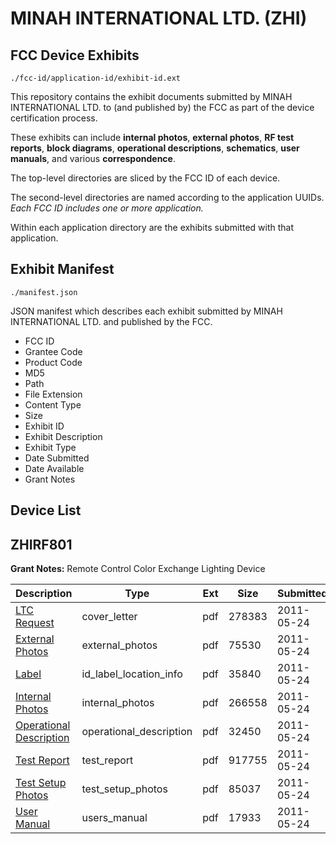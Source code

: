 # MINAH INTERNATIONAL LTD. (ZHI)
## FCC Device Exhibits

```
./fcc-id/application-id/exhibit-id.ext
```

This repository contains the exhibit documents submitted by MINAH INTERNATIONAL LTD. to (and published by) the FCC as part of the device certification process.

These exhibits can include **internal photos**, **external photos**, **RF test reports**, **block diagrams**, **operational descriptions**, **schematics**, **user manuals**, and various **correspondence**.

The top-level directories are sliced by the FCC ID of each device.

The second-level directories are named according to the application UUIDs. *Each FCC ID includes one or more application.*

Within each application directory are the exhibits submitted with that application. 

## Exhibit Manifest

```
./manifest.json
```

JSON manifest which describes each exhibit submitted by MINAH INTERNATIONAL LTD. and published by the FCC.

- FCC ID
- Grantee Code
- Product Code
- MD5
- Path
- File Extension
- Content Type
- Size
- Exhibit ID
- Exhibit Description
- Exhibit Type
- Date Submitted
- Date Available
- Grant Notes

## Device List
## ZHIRF801
**Grant Notes:** Remote Control Color Exchange Lighting Device

| Description | Type | Ext | Size | Submitted | Available |
| ----------- | ---- | --- | ---- | --------- | --------- |
| [LTC Request](ZHIRF801/9cc3c7452919e406b85b0dcfb138ad34/1470655.pdf) | cover_letter | pdf | 278383 | 2011-05-24 | 2011-05-24 |
| [External Photos](ZHIRF801/9cc3c7452919e406b85b0dcfb138ad34/1470656.pdf) | external_photos | pdf | 75530 | 2011-05-24 | 2011-05-24 |
| [Label](ZHIRF801/9cc3c7452919e406b85b0dcfb138ad34/1470658.pdf) | id_label_location_info | pdf | 35840 | 2011-05-24 | 2011-05-24 |
| [Internal Photos](ZHIRF801/9cc3c7452919e406b85b0dcfb138ad34/1470657.pdf) | internal_photos | pdf | 266558 | 2011-05-24 | 2011-05-24 |
| [Operational Description](ZHIRF801/9cc3c7452919e406b85b0dcfb138ad34/1470659.pdf) | operational_description | pdf | 32450 | 2011-05-24 | 2011-05-24 |
| [Test Report](ZHIRF801/9cc3c7452919e406b85b0dcfb138ad34/1470660.pdf) | test_report | pdf | 917755 | 2011-05-24 | 2011-05-24 |
| [Test Setup Photos](ZHIRF801/9cc3c7452919e406b85b0dcfb138ad34/1470661.pdf) | test_setup_photos | pdf | 85037 | 2011-05-24 | 2011-05-24 |
| [User Manual](ZHIRF801/9cc3c7452919e406b85b0dcfb138ad34/1470662.pdf) | users_manual | pdf | 17933 | 2011-05-24 | 2011-05-24 |
